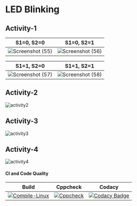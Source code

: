 # LED Blinking 

## Activity-1

|S1=0, S2=0|S1=0, S2=1|
|:--:|:--:|
|![Screenshot (55)](https://user-images.githubusercontent.com/81295980/115983203-6f525200-a5bd-11eb-8404-22ca01b925fa.png)|![Screenshot (56)](https://user-images.githubusercontent.com/81295980/115983241-ade80c80-a5bd-11eb-8e45-43976cec6716.png)|!

|S1=1, S2=0|S1=1, S2=1|
|:--:|:--:|
|![Screenshot (57)](https://user-images.githubusercontent.com/81295980/115983275-e12a9b80-a5bd-11eb-9bc2-cdb6bc4cccf6.png)|![Screenshot (58)](https://user-images.githubusercontent.com/81295980/115983316-146d2a80-a5be-11eb-8519-0b8469af2b10.png)|

## Activity-2
![activity2](https://user-images.githubusercontent.com/81295980/116672862-4ae0e600-a9c0-11eb-8440-71c0671e692b.png)

## Activity-3
![activity3](https://user-images.githubusercontent.com/81295980/116673023-7bc11b00-a9c0-11eb-984c-b1d76072dc80.png)

## Activity-4
![activity4](https://user-images.githubusercontent.com/81295980/116673157-a9a65f80-a9c0-11eb-892a-dc168e5eb9b9.png)



#### CI and Code Quality

|Build|Cppcheck|Codacy|
|:--:|:--:|:--:|
|[![Compile-Linux](https://github.com/Bharathgopal/Emb-C/actions/workflows/Compile.yml/badge.svg)](https://github.com/Bharathgopal/Emb-C/actions/workflows/Compile.yml)|[![Cppcheck](https://github.com/Bharathgopal/Emb-C/actions/workflows/CodeQulaity.yml/badge.svg)](https://github.com/Bharathgopal/Emb-C/actions/workflows/CodeQulaity.yml)|[![Codacy Badge](https://app.codacy.com/project/badge/Grade/643b7ca2b2dc4daba1e700c216bb87d9)](https://www.codacy.com/gh/Bharathgopal/Emb-C/dashboard?utm_source=github.com&amp;utm_medium=referral&amp;utm_content=Bharathgopal/Emb-C&amp;utm_campaign=Badge_Grade)|
